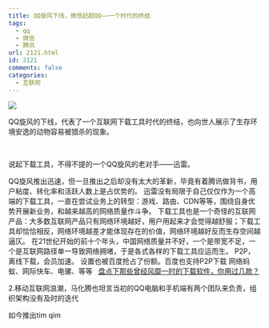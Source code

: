 ```yaml
---
title: QQ旋风下线，微信赶超QQ——一个时代的终结
tags:
  - qq
  - 微信
  - 腾讯
url: 2121.html
id: 2121
comments: false
categories:
  - 互联网
---
```


![](http://oarap.org/wp-content/uploads/2017/09/qq_xuanfeng_offline_notice.png)

QQ旋风的下线，代表了一个互联网下载工具时代的终结，也向世人展示了生存环境安逸的动物容易被猎杀的现象。

 

说起下载工具，不得不提的一个QQ旋风的老对手——迅雷。

QQ旋风推出迅速，但一旦推出之后却没有太大的革新，毕竟有着腾讯做背书，用户粘度、转化率和活跃人数上是占优势的。 迅雷没有局限于自己仅仅作为一个高端的下载工具，一直在尝试业务上的转型：游戏、路由、CDN等等，围绕自身优势开展新业务，和越来越高的网络质量作斗争。 下载工具也是一个奇怪的互联网产品：大多数互联网产品只有网络环境越好，用户用起来才会觉得越舒服；下载工具却恰恰相反，网络环境越差才能体现存在的价值，网络环境越好反而生存空间越逼仄。 在21世纪开始的前十个年头，中国网络质量并不好，一个是带宽不足，一个是互联网路径单一导致网络拥堵，于是各式各样的下载工具应运而生。 P2P，离线下载，会员加速。 设置也被百度抢占了份额。百度也支持P2P下载 网络蚂蚁、网际快车、电骡、等等   [盘点下那些曾经风靡一时的下载软件，你用过几款？](http://www.sohu.com/a/162493782_419898)

2.移动互联网浪潮，马化腾也坦言当初的QQ电脑和手机端有两个团队来负责，组织架构没有及时的迭代

如今推出tim qim